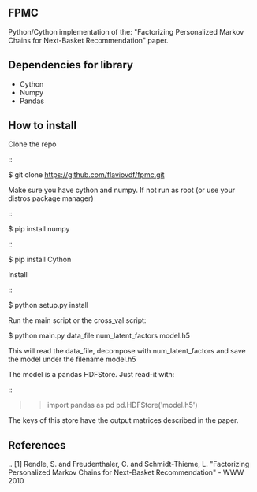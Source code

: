 FPMC
----

Python/Cython implementation of the: "Factorizing Personalized Markov Chains
for Next-Basket Recommendation" paper.

Dependencies for library
------------------------
   * Cython
   * Numpy
   * Pandas

How to install
--------------

Clone the repo

::

$ git clone https://github.com/flaviovdf/fpmc.git

Make sure you have cython and numpy. If not run as root (or use your distros package manager)

::

$ pip install numpy

::

$ pip install Cython

Install

::

$ python setup.py install

Run the main script or the cross_val script:

$ python main.py data_file num_latent_factors model.h5

This will read the data_file, decompose with num_latent_factors and save
the model under the filename model.h5

The model is a pandas HDFStore. Just read-it with:

::
>> import pandas as pd
>> pd.HDFStore('model.h5')

The keys of this store have the output matrices described in the paper.

References
----------
.. [1] Rendle, S. and Freudenthaler, C. and Schmidt-Thieme, L.
   "Factorizing Personalized Markov Chains
    for Next-Basket Recommendation" - WWW 2010 
